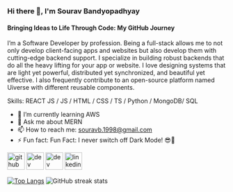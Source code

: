 ### Hi there 👋, I'm Sourav Bandyopadhyay
#### Bringing Ideas to Life Through Code: My GitHub Journey
I’m a Software Developer by profession. Being a full-stack allows me to not only develop client-facing apps and websites but also develop them with cutting-edge backend support.
I specialize in building robust backends that do all the heavy lifting for your app or website. I love designing systems that are light yet powerful, distributed yet synchronized, and beautiful yet effective. I also frequently contribute to an open-source platform named Uiverse with different reusable components.


Skills: REACT JS / JS / HTML / CSS / TS / Python / MongoDB/ SQL

- 🌱 I’m currently learning AWS 
- 💬 Ask me about  MERN  
- 📫 How to reach me: souravb.1998@gmail.com 
- ⚡ Fun fact: Fun Fact: I never switch off Dark Mode! 😎🌙 


[<img src='https://cdn.jsdelivr.net/npm/simple-icons@3.0.1/icons/github.svg' alt='github' height='40'>](https://github.com/SouravBandyopadhyay)  [<img src='https://cdn.jsdelivr.net/npm/simple-icons@3.0.1/icons/dev-dot-to.svg' alt='dev' height='40'>](https://dev.to/souravbandyopadhyay)  [<img src='https://cdn.jsdelivr.net/npm/simple-icons@3.0.1/icons/hashnode.svg' alt='dev' height='40'>](https://souravdev98.hashnode.dev/)  [<img src='https://cdn.jsdelivr.net/npm/simple-icons@3.0.1/icons/linkedin.svg' alt='linkedin' height='40'>](https://www.linkedin.com/in/souravbandyopadhyay/)  

[![Top Langs](https://github-readme-stats.vercel.app/api/top-langs/?username=SouravBandyopadhyay&theme=dark&layout=compact)](https://github.com/anuraghazra/github-readme-stats&theme=dark)
![GitHub streak stats](https://streak-stats.demolab.com/?user=SouravBandyopadhyay&theme=dark)  

